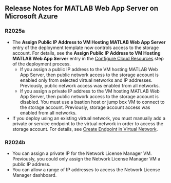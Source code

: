 ## Release Notes for MATLAB Web App Server on Microsoft Azure

### R2025a
- The **Assign Public IP Address to VM Hosting MATLAB Web App Server** entry of the deployment template now controls access to the storage account. For details, see the **Assign Public IP Address to VM Hosting MATLAB Web App Server** entry in the [Configure Cloud Resources](/releases/R2025a/README.md#step-2-configure-cloud-resources) step of the deployment process.
    - If you assign a public IP address to the VM hosting MATLAB Web App Server, then public network access to the storage account is enabled only from selected virtual networks and IP addresses. Previously, public network access was enabled from all networks.
    - If you assign a private IP address to the VM hosting MATLAB Web App Server, then public network access to the storage account is disabled. You must use a bastion host or jump box VM to connect to the storage account. Previously, storage account access was enabled from all networks.
- If you deploy using an existing virtual network, you must manually add a private or service endpoint to the virtual network in order to access the storage account. For details, see [Create Endpoint in Virtual Network](/releases/R2025a/README.md#create-endpoin-in-virtual-network).

### R2024b
- You can assign a private IP for the Network License Manager VM. Previously, you could only assign the Network License Manager VM a public IP address.
- You can allow a range of IP addresses to access the Network License Manager dashboard.

